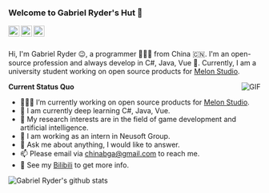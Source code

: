 ### Welcome to Gabriel Ryder's Hut 👋

<a href="https://tva1.sinaimg.cn/large/007S8ZIlgy1ggrqy7om28j30j80omjtq.jpg">
  <img align="left" alt="Wechat" width="22px" src="https://cdn.jsdelivr.net/npm/simple-icons@3.1.0/icons/tencentqq.svg" />
</a>
<a href="https://space.bilibili.com/402653186">
  <img align="left" alt="Bilibili" width="22px" src="https://cdn.jsdelivr.net/npm/simple-icons@3.1.0/icons/bilibili.svg" />
</a>
<a href="mailto:chinabga@gmail.com">
  <img align="left" alt="'Gmail" width="22px" src="https://cdn.jsdelivr.net/npm/simple-icons@3.1.0/icons/gmail.svg" />
</a>

<br />
<br />

Hi, I'm Gabriel Ryder 😉, a programmer 👨🏻‍💻 from China 🇨🇳. I'm an open-source profession and always develop in C#, Java, Vue 🐍. Currently, I am a university student working on open source products for [Melon Studio](https://github.com/Melon-Studio). 

  <img align="right" alt="GIF" src="https://media.giphy.com/media/iIqmM5tTjmpOB9mpbn/giphy.gif" />

**Current Status Quo**

- 👨🏻‍💻 I’m currently working on open source products for [Melon Studio](https://github.com/Melon-Studio). 
- 🌱 I am currently deep learning C#, Java, Vue.
- 🤔 My research interests are in the field of game development and artificial intelligence.
- 💼 I am working as an intern in Neusoft Group.
- 💬 Ask me about anything, I would like to answer.
- 📫 Please email via chinabga@gmail.com to reach me.
- 👀 See my [Bilibili](https://space.bilibili.com/402653186) to get more info.

![Gabriel Ryder's github stats](https://github-readme-stats.vercel.app/api?username=6get-xiaofan&show_icons=true&hide_border=true)
